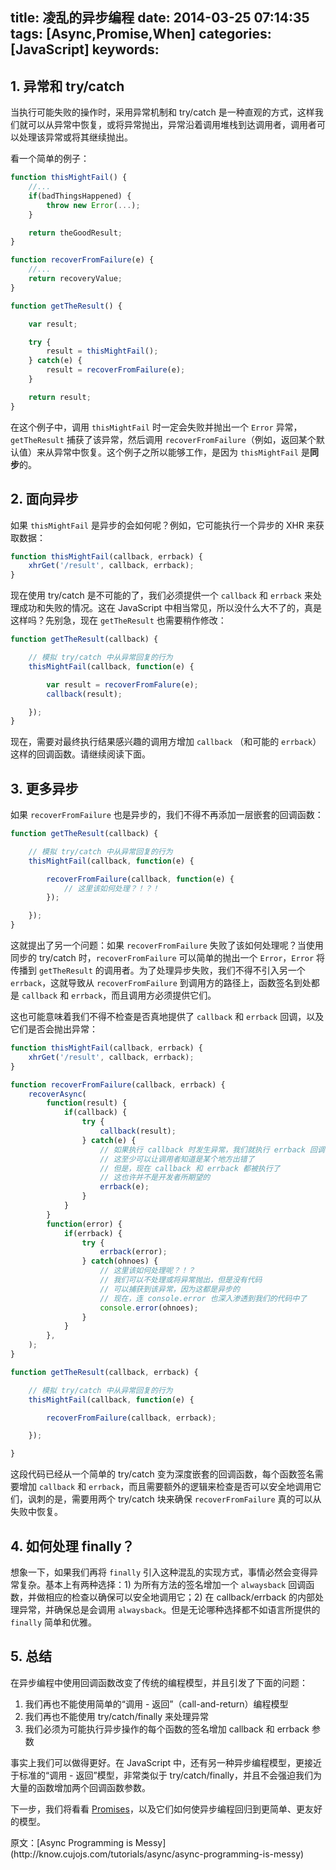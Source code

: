 title: 凌乱的异步编程
date: 2014-03-25 07:14:35
tags: [Async,Promise,When]
categories: [JavaScript]
keywords:
---
## 1. 异常和 try/catch ##
当执行可能失败的操作时，采用异常机制和 try/catch 是一种直观的方式，这样我们就可以从异常中恢复，或将异常抛出，异常沿着调用堆栈到达调用者，调用者可以处理该异常或将其继续抛出。

看一个简单的例子：

```javascript
function thisMightFail() {
    //...
    if(badThingsHappened) {
        throw new Error(...);
    }

    return theGoodResult;
}

function recoverFromFailure(e) {
    //...
    return recoveryValue;
}

function getTheResult() {

    var result;

    try {
        result = thisMightFail();
    } catch(e) {
        result = recoverFromFailure(e);
    }

    return result;
}
```

在这个例子中，调用 `thisMightFail` 时一定会失败并抛出一个 `Error` 异常，   `getTheResult` 捕获了该异常，然后调用 `recoverFromFailure`（例如，返回某个默认值）来从异常中恢复。这个例子之所以能够工作，是因为 `thisMightFail` 是**同步**的。 
<!--more-->
## 2. 面向异步 ##

如果 `thisMightFail` 是异步的会如何呢？例如，它可能执行一个异步的 XHR 来获取数据：

```javascript
function thisMightFail(callback, errback) {
    xhrGet('/result', callback, errback);
}
```

现在使用 try/catch 是不可能的了，我们必须提供一个 `callback` 和 `errback` 来处理成功和失败的情况。这在 JavaScript 中相当常见，所以没什么大不了的，真是这样吗？先别急，现在 `getTheResult` 也需要稍作修改：

```javascript
function getTheResult(callback) {

    // 模拟 try/catch 中从异常回复的行为
    thisMightFail(callback, function(e) {

        var result = recoverFromFalure(e);
        callback(result);

    });
}
```

现在，需要对最终执行结果感兴趣的调用方增加 `callback` （和可能的 `errback`）这样的回调函数。请继续阅读下面。

## 3. 更多异步 ##

如果 `recoverFromFailure` 也是异步的，我们不得不再添加一层嵌套的回调函数：

```javascript
function getTheResult(callback) {

    // 模拟 try/catch 中从异常回复的行为
    thisMightFail(callback, function(e) {

        recoverFromFailure(callback, function(e) {
            // 这里该如何处理？！？！
        });

    });
}
```

这就提出了另一个问题：如果 `recoverFromFailure` 失败了该如何处理呢？当使用同步的 try/catch 时，`recoverFromFailure` 可以简单的抛出一个 `Error`，`Error` 将传播到 `getTheResult` 的调用者。为了处理异步失败，我们不得不引入另一个 `errback`，这就导致从 `recoverFromFailure` 到调用方的路径上，函数签名到处都是 `callback` 和 `errback`，而且调用方必须提供它们。 

这也可能意味着我们不得不检查是否真地提供了 `callback` 和 `errback` 回调，以及它们是否会抛出异常：

```javascript
function thisMightFail(callback, errback) {
    xhrGet('/result', callback, errback);
}

function recoverFromFailure(callback, errback) {
    recoverAsync(
        function(result) {
            if(callback) {
                try {
                    callback(result);
                } catch(e) {
                    // 如果执行 callback 时发生异常，我们就执行 errback 回调
                    // 这至少可以让调用者知道是某个地方出错了
                    // 但是，现在 callback 和 errback 都被执行了
                    // 这也许并不是开发者所期望的
                    errback(e);
                }
            }
        }
        function(error) {
            if(errback) {
                try {
                    errback(error);
                } catch(ohnoes) {
                    // 这里该如何处理呢？！？
                    // 我们可以不处理或将异常抛出，但是没有代码
                    // 可以捕获到该异常，因为这都是异步的
                    // 现在，连 console.error 也深入渗透到我们的代码中了
                    console.error(ohnoes);
                }
            }
        },
    );
}

function getTheResult(callback, errback) {

    // 模拟 try/catch 中从异常回复的行为
    thisMightFail(callback, function(e) {

        recoverFromFailure(callback, errback);

    });

}
```

这段代码已经从一个简单的 try/catch 变为深度嵌套的回调函数，每个函数签名需要增加 `callback` 和 `errback`，而且需要额外的逻辑来检查是否可以安全地调用它们，讽刺的是，需要用两个 try/catch 块来确保 `recoverFromFailure` 真的可以从失败中恢复。

## 4. 如何处理 finally？ ##

想象一下，如果我们再将 `finally` 引入这种混乱的实现方式，事情必然会变得异常复杂。基本上有两种选择：1) 为所有方法的签名增加一个 `alwaysback` 回调函数，并做相应的检查以确保可以安全地调用它；2) 在 callback/errback 的内部处理异常，并确保总是会调用 `alwaysback`。但是无论哪种选择都不如语言所提供的 `finally` 简单和优雅。

## 5. 总结 ##

在异步编程中使用回调函数改变了传统的编程模型，并且引发了下面的问题：
1. 我们再也不能使用简单的“调用 - 返回”（call-and-return）编程模型
2. 我们再也不能使用 try/catch/finally 来处理异常
3. 我们必须为可能执行异步操作的每个函数的签名增加 callback 和 errback 参数

事实上我们可以做得更好。在 JavaScript 中，还有另一种异步编程模型，更接近于标准的“调用 - 返回”模型，非常类似于 try/catch/finally，并且不会强迫我们为大量的函数增加两个回调函数参数。

下一步，我们将看看 [Promises](../simplifying-async-with-promises)，以及它们如何使异步编程回归到更简单、更友好的模型。

<p class='j-quote'>原文：[Async Programming is Messy](http://know.cujojs.com/tutorials/async/async-programming-is-messy)<p>

